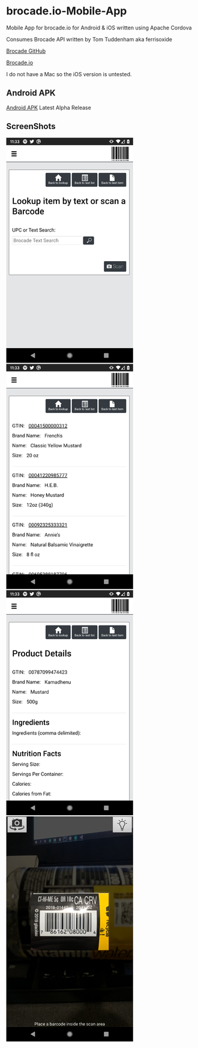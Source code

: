 # brocade.io-Mobile-App
Mobile App for brocade.io for Android & iOS written using Apache Cordova

Consumes Brocade API written by Tom Tuddenham aka ferrisoxide

[Brocade GitHub](https://github.com/ferrisoxide/brocade.io)

[Brocade.io](https://www.brocade.io/)


I do not have a Mac so the iOS version is untested. 

## Android APK
[Android APK](BrocadeMobile.apk) Latest Alpha Release

## ScreenShots
![Lookup Interface](/Screenshots/LookUp.png)
![Item List Interface](/Screenshots/ItemList.png)
![Item Interface](/Screenshots/Item.png)
![Item Scan](/Screenshots/Scan.png)
